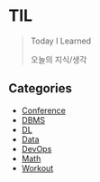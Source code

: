 # TIL
> Today I Learned 
>
> 오늘의 지식/생각







## Categories

- [Conference](https://github.com/SungminSo/TIL/tree/main/Conference)
- [DBMS](https://githug.com/SungminSo/TIL/tree/main/DBMS)
- [DL](https://github.com/SungminSo/TIL/tree/main/DL)
- [Data](https://github.com/SungminSo/TIL/tree/main/Data)
- [DevOps](https://github.com/SungminSo/TIL/tree/main/DevOps)
- [Math](https://github.com/SungminSo/TIL/tree/main/Math)
- [Workout](https://github.com/SungminSo/TIL/tree/main/Workout)
